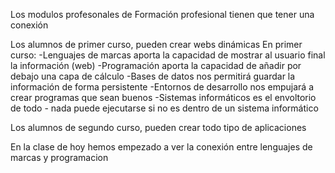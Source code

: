 Los modulos profesonales de Formación profesional tienen que tener una conexión

Los alumnos de primer curso, pueden crear webs dinámicas
En primer curso:
-Lenguajes de marcas aporta la capacidad de mostrar al usuario final la información (web)
-Programación aporta la capacidad de añadir por debajo una capa de cálculo
-Bases de datos nos permitirá guardar la información de forma persistente
-Entornos de desarrollo nos empujará a crear programas que sean buenos
-Sistemas informáticos es el envoltorio de todo - nada puede ejecutarse si no es dentro de un sistema informático

Los alumnos de segundo curso, pueden crear todo tipo de aplicaciones

En la clase de hoy hemos empezado a ver la conexión entre lenguajes de marcas y programacion
